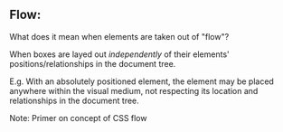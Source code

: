 ## Flow:

What does it mean when elements are taken out of "flow"?

When boxes are layed out *independently* of their elements' positions/relationships in the document tree.

E.g. With an absolutely positioned element, the element may be placed anywhere within the visual medium, not  respecting its location and relationships in the document tree.

Note:
Primer on concept of CSS flow
